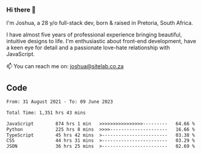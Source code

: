 ### Hi there 👋

I'm Joshua, a 28 y/o full-stack dev, born & raised in Pretoria, South Africa. 

I have almost five years of professional experience bringing beautiful, intuitive designs to life. I'm enthusiastic about front-end development, have a keen eye for detail and a passionate love-hate relationship with JavaScript.

📫 You can reach me on: joshua@sitelab.co.za

## **Code**

<!--START_SECTION:waka-->

```txt
From: 31 August 2021 - To: 09 June 2023

Total Time: 1,351 hrs 43 mins

JavaScript        874 hrs 1 min   >>>>>>>>>>>>>>>>---------   64.66 %
Python            225 hrs 8 mins  >>>>---------------------   16.66 %
TypeScript        45 hrs 42 mins  >------------------------   03.38 %
CSS               44 hrs 31 mins  >------------------------   03.29 %
JSON              36 hrs 25 mins  >------------------------   02.69 %
```

<!--END_SECTION:waka-->
